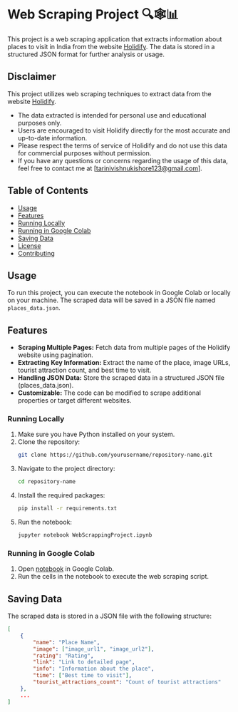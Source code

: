 # Web Scraping Project 🔍🕸️📊

This project is a web scraping application that extracts information about places to visit in India from the website [Holidify](https://www.holidify.com/country/india/places-to-visit.html). The data is stored in a structured JSON format for further analysis or usage.

## Disclaimer

This project utilizes web scraping techniques to extract data from the website [Holidify](https://www.holidify.com/country/india/places-to-visit.html). 

- The data extracted is intended for personal use and educational purposes only. 
- Users are encouraged to visit Holidify directly for the most accurate and up-to-date information.
- Please respect the terms of service of Holidify and do not use this data for commercial purposes without permission.
- If you have any questions or concerns regarding the usage of this data, feel free to contact me at [tarinivishnukishore123@gmail.com].


## Table of Contents
- [Usage](#usage)
- [Features](#features)
- [Running Locally](#running-locally)
- [Running in Google Colab](#running-in-google-colab)
- [Saving Data](#saving-data)
- [License](#license)
- [Contributing](#contributing)

## Usage
To run this project, you can execute the notebook in Google Colab or locally on your machine. The scraped data will be saved in a JSON file named `places_data.json`.

## Features
- **Scraping Multiple Pages:** Fetch data from multiple pages of the Holidify website using pagination.
- **Extracting Key Information:** Extract the name of the place, image URLs, tourist attraction count, and best time to visit.
- **Handling JSON Data:** Store the scraped data in a structured JSON file (places_data.json).
- **Customizable:** The code can be modified to scrape additional properties or target different websites.

### Running Locally
1. Make sure you have Python installed on your system.
2. Clone the repository:
    ```bash
    git clone https://github.com/yourusername/repository-name.git
    ```
3. Navigate to the project directory:
    ```bash
    cd repository-name
    ```
4. Install the required packages:
    ```bash
    pip install -r requirements.txt
    ```
5. Run the notebook:
    ```bash
    jupyter notebook WebScrappingProject.ipynb
    ```

### Running in Google Colab
1. Open [notebook](https://colab.research.google.com/github/Vishnu473/web-scrapping-project/blob/main/WebScrappingProject.ipynb) in Google Colab.
2. Run the cells in the notebook to execute the web scraping script.

## Saving Data
The scraped data is stored in a JSON file with the following structure:

```json
[
    {
        "name": "Place Name",
        "image": ["image_url1", "image_url2"],
        "rating": "Rating",
        "link": "Link to detailed page",
        "info": "Information about the place",
        "time": ["Best time to visit"],
        "tourist_attractions_count": "Count of tourist attractions"
    },
    ...
]





